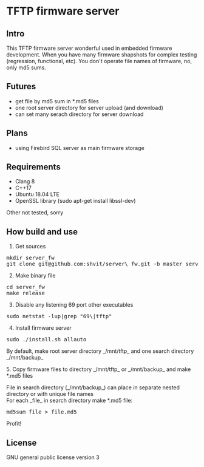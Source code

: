 # TFTP firmware server

## Intro

This TFTP firmware server wonderful used in embedded firmware development.
When you have many firmware shapshots for complex testing (regression, functional, etc).
You don't operate file names of firmware, no, only md5 sums.

## Futures

* get file by md5 sum in *.md5 files
* one root server directory for server upload (and download)
* can set many serach directory for server download

## Plans

* using Firebird SQL server as main firmware storage

## Requirements

* Clang 8
* C++17
* Ubuntu 18.04 LTE
* OpenSSL library (sudo apt-get install libssl-dev)

Other not tested, sorry

## How build and use
1. Get sources 
<pre>
mkdir server_fw
git clone git@github.com:shvit/server\_fw.git -b master server_fw
</pre>
2. Make binary file
<pre>
cd server_fw
make release
</pre>
3. Disable any listening 69 port other executables
<pre>
sudo netstat -lup|grep "69\|tftp"
</pre>
4. Install firmware server
<p>
<pre>
sudo ./install.sh allauto
</pre>
By default, make root server directory _/mnt/tftp_ and one search directory _/mnt/backup_
</p>
5. Copy firmware files to directory _/mnt/tftp_ or _/mnt/backup_ and make *.md5 files
<p>
File in search directory (_/mnt/backup_) can place in separate nested directory or with unique file names<br>
For each _file_ in search directory make *.md5 file:
<pre>
md5sum file > file.md5
</pre>
</p>

Profit!

## License

GNU general public license version 3
